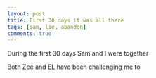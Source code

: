 ```yaml
---
layout: post
title: First 30 days it was all there
tags: [sam, lie, abandon]
comments: true
---
```

During the first 30 days Sam and I were together 

Both Zee and EL have been challenging me to 

